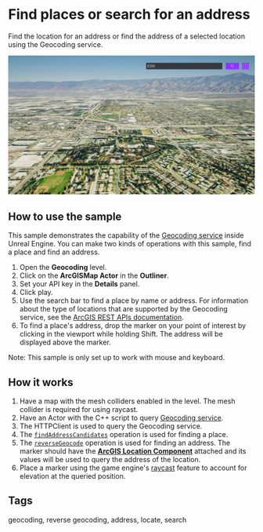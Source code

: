 # Find places or search for an address

Find the location for an address or find the address of a selected location using the Geocoding service.

![Geocoding](Geocoding.png)

## How to use the sample

This sample demonstrates the capability of the [Geocoding service](https://developers.arcgis.com/rest/geocode/api-reference/overview-world-geocoding-service.htm) inside Unreal Engine. You can make two kinds of operations with this sample, find a place and find an address. 

1. Open the **Geocoding** level.
2. Click on the **ArcGISMap Actor** in the **Outliner**.
3. Set your API key in the **Details** panel.
4. Click play.
5. Use the search bar to find a place by name or address. For information about the type of locations that are supported by the Geocoding service, see the [ArcGIS REST APIs documentation](https://developers.arcgis.com/rest/geocode/api-reference/geocoding-find-address-candidates.htm).
6. To find a place's address, drop the marker on your point of interest by clicking in the viewport while holding Shift. The address will be displayed above the marker.

Note: This sample is only set up to work with mouse and keyboard.

## How it works

1. Have a map with the mesh colliders enabled in the level. The mesh collider is required for using raycast. 
2. Have an Actor with the C++ script to query [Geocoding service](https://developers.arcgis.com/rest/geocode/api-reference/overview-world-geocoding-service.htm).
3. The HTTPClient is used to query the Geocoding service.
4. The [`findAddressCandidates`](https://developers.arcgis.com/rest/geocode/api-reference/geocoding-find-address-candidates.htm) operation is used for finding a place.
5. The [`reverseGeocode`](https://developers.arcgis.com/rest/geocode/api-reference/geocoding-reverse-geocode.htm) operation is used for finding an address. The marker should have the [**ArcGIS Location Component**](https://developers.arcgis.com/unity/maps/location-component/) attached and its values will be used to query the address of the location.
6. Place a marker using the game engine's [raycast](https://docs.unity3d.com/ScriptReference/Physics.Raycast.html) feature to account for elevation at the queried position.

## Tags
geocoding, reverse geocoding, address, locate, search
